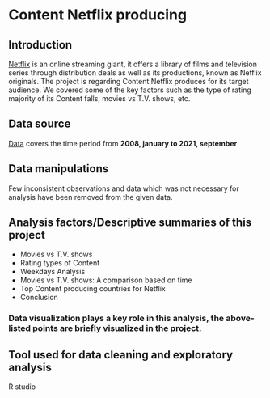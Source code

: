 # Content Netflix producing

## Introduction 
[Netflix](https://en.wikipedia.org/wiki/Netflix) is an online streaming giant, it offers a library of films and television series through distribution deals as well as its productions, known as Netflix originals. The project is regarding Content Netflix produces for its target audience. We covered some of the key factors such as the type of rating majority of its Content falls, movies vs T.V. shows, etc.

## Data source
[Data](https://www.kaggle.com/shivamb/netflix-shows) covers the time period from **2008, january to 2021, september**
## Data manipulations
Few inconsistent observations and data which was not necessary for analysis have been removed from the given data.
## Analysis factors/Descriptive summaries of this project
- Movies vs T.V. shows
- Rating types of Content
- Weekdays Analysis
- Movies vs T.V. shows: A comparison based on time 
- Top Content producing countries for Netflix
- Conclusion

### Data visualization plays a key role in this analysis, the above-listed points are briefly visualized in the project.

## Tool used for data cleaning and exploratory analysis
R studio
